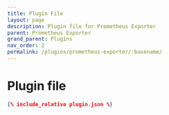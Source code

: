 ```yaml
---
title: Plugin File
layout: page
description: Plugin file for Prometheus Exporter
parent: Prometheus Exporter
grand_parent: Plugins
nav_order: 2
permalink: /plugins/prometheus-exporter/:basename/
---
```

# Plugin file
```json
{% include_relative plugin.json %}
```
